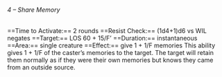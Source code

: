###### 4 – Share Memory
==Time to Activate:== 2 rounds
==Resist Check:== (1d4+1)d6 vs WIL negates
==Target:== LOS 60 + 15/F’
==Duration:== instantaneous
==Area:== single creature
==Effect:== give 1 + 1/F memories
This ability gives 1 + 1/F of the caster’s memories to the target. The target will retain them normally as if they were their own memories but knows they came from an outside source.

